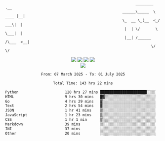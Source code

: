 ```
                                                           ________        .__ 
                                                     ______\_____  \  ____ |__|
                                                     \_  __ \_(__  <_/ ___\|  |
                                                      |  | \/       \  \___|  |
                                                      |__| /______  /\___  >__|
                                                                  \/     \/    
```

<div align="center">
  <img src="https://komarev.com/ghpvc/?username=r3ci&label=Profile%20views&color=000000&style=for-the-badge"/>
  <img src="https://img.shields.io/github/followers/R3CI?color=black&style=for-the-badge&logo=github&label=Follows"/>
  <img src="https://img.shields.io/github/stars/R3CI?color=black&style=for-the-badge&logo=github&label=Stars"/>
 
  <img src="https://github-widgetbox.vercel.app/api/profile?username=R3CI&data=followers,repositories,stars,commits&theme=rgb">
  <br>

  <img src="https://github-widgetbox.vercel.app/api/skills?languages=python,go,json&theme=rgb&includeNames=true">
  <br>
  
</p>

<!--START_SECTION:waka-->

```txt
From: 07 March 2025 - To: 01 July 2025

Total Time: 143 hrs 22 mins

Python                     120 hrs 27 mins █████████████████████░░░░   83.82 %
HTML                       9 hrs 30 mins   █▓░░░░░░░░░░░░░░░░░░░░░░░   06.62 %
Go                         4 hrs 29 mins   ▓░░░░░░░░░░░░░░░░░░░░░░░░   03.13 %
Text                       2 hrs 54 mins   ▓░░░░░░░░░░░░░░░░░░░░░░░░   02.02 %
JSON                       1 hr 41 mins    ▒░░░░░░░░░░░░░░░░░░░░░░░░   01.17 %
JavaScript                 1 hr 23 mins    ▒░░░░░░░░░░░░░░░░░░░░░░░░   00.97 %
CSS                        1 hr 1 min      ▒░░░░░░░░░░░░░░░░░░░░░░░░   00.71 %
Markdown                   39 mins         ░░░░░░░░░░░░░░░░░░░░░░░░░   00.46 %
INI                        37 mins         ░░░░░░░░░░░░░░░░░░░░░░░░░   00.43 %
Other                      20 mins         ░░░░░░░░░░░░░░░░░░░░░░░░░   00.24 %
```

<!--END_SECTION:waka-->
